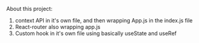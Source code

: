 About this project:

1. context API in it's own file, and then wrapping App.js in the index.js file
2. React-router also wrapping app.js
3. Custom hook in it's own file using basically useState and useRef

